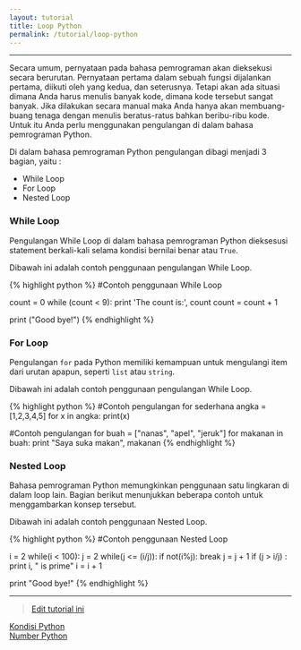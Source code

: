 ```yaml
---
layout: tutorial
title: Loop Python
permalink: /tutorial/loop-python
---
```


---

Secara umum, pernyataan pada bahasa pemrograman akan dieksekusi secara berurutan. Pernyataan pertama dalam sebuah fungsi dijalankan pertama, diikuti oleh yang kedua, dan seterusnya. Tetapi akan ada situasi dimana Anda harus menulis banyak kode, dimana kode tersebut sangat banyak. Jika dilakukan secara manual maka Anda hanya akan membuang-buang tenaga dengan menulis beratus-ratus bahkan beribu-ribu kode. Untuk itu Anda perlu menggunakan pengulangan di dalam bahasa pemrograman Python.

Di dalam bahasa pemrograman Python pengulangan dibagi menjadi 3 bagian, yaitu :
- While Loop
- For Loop
- Nested Loop

### While Loop
Pengulangan While Loop di dalam bahasa pemrograman Python dieksesusi statement berkali-kali selama kondisi bernilai benar atau `True`.

Dibawah ini adalah contoh penggunaan pengulangan While Loop.


{% highlight python %}
#Contoh penggunaan While Loop

count = 0
while (count < 9):
    print 'The count is:', count
    count = count + 1

print ("Good bye!")
{% endhighlight %}

### For Loop
Pengulangan `for` pada Python memiliki kemampuan untuk mengulangi item dari urutan apapun, seperti `list` atau `string`.

Dibawah ini adalah contoh penggunaan pengulangan While Loop.

{% highlight python %}
#Contoh pengulangan for sederhana
angka = [1,2,3,4,5]
for x in angka:
    print(x)

#Contoh pengulangan for
buah = ["nanas", "apel", "jeruk"]
for makanan in buah:
    print "Saya suka makan", makanan
{% endhighlight %}
    
### Nested Loop
Bahasa pemrograman Python memungkinkan penggunaan satu lingkaran di dalam loop lain. Bagian berikut menunjukkan beberapa contoh untuk menggambarkan konsep tersebut. 

Dibawah ini adalah contoh penggunaan Nested Loop.

{% highlight python %}
#Contoh penggunaan Nested Loop

i = 2
while(i < 100):
    j = 2
    while(j <= (i/j)):
        if not(i%j): break
        j = j + 1
    if (j > i/j) : print i, " is prime"
    i = i + 1

print "Good bye!"
{% endhighlight %}

---
> [Edit tutorial ini](https://github.com/belajarpythoncom/belajarpythoncom.github.io/edit/master/tutorials/loop-python.md)

<div class="row navigation-tutorial">
    <div class="col-md-6 prev-tutorial">
        <a href="/tutorial/kondisi-if-else-python"><i class="fas fa-arrow-circle-left"></i>Kondisi Python</a>
    </div>
    <div class="col-md-6 next-tutorial">
        <a href="/tutorial/number-python" class="hoverable">Number Python<i class="fas fa-arrow-circle-right"></i></a>
    </div>
</div>
